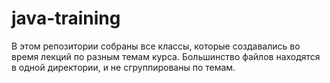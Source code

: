 
# java-training

В этом репозитории собраны все классы, которые создавались во время лекций по разным темам курса.
Большинство файлов находятся в одной директории, и не сгруппированы по темам.
